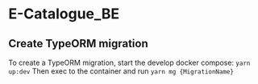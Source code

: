 # E-Catalogue_BE

## Create TypeORM migration
To create a TypeORM migration, start the develop docker compose:
`yarn up:dev`
Then exec to the container and run
`yarn mg {MigrationName}`
